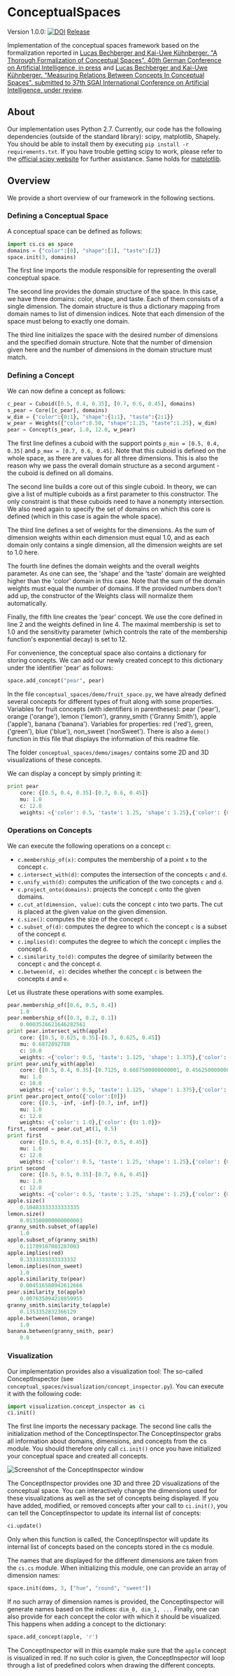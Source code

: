# ConceptualSpaces
Version 1.0.0: [![DOI](https://zenodo.org/badge/DOI/10.5281/zenodo.825459.svg)](https://doi.org/10.5281/zenodo.825459) [Release](https://github.com/lbechberger/ConceptualSpaces/releases/tag/v1.0.0)

Implementation of the conceptual spaces framework based on the formalization reported in [Lucas Bechberger and Kai-Uwe Kühnberger. "A Thorough Formalization of Conceptual Spaces". 40th German Conference on Artificial Intelligence, in press](https://arxiv.org/abs/1706.06366) and [Lucas Bechberger and Kai-Uwe Kühnberger. "Measuring Relations Between Concepts In Conceptual Spaces". submitted to 37th SGAI International Conference on Artificial Intelligence, under review](https://arxiv.org/abs/1707.02292).

## About

Our implementation uses Python 2.7. Currently, our code has the following dependencies (outside of the standard library): scipy, matplotlib, Shapely. You should be able to install them by executing `pip install -r requirements.txt`. If you have trouble getting scipy to work, please refer to the [official scipy website](https://www.scipy.org/install.html) for further assistance. Same holds for [matplotlib](https://matplotlib.org/users/installing.html).

## Overview

We provide a short overview of our framework in the following sections.

### Defining a Conceptual Space

A conceptual space can be defined as follows:
```python
import cs.cs as space
domains = {"color":[0], "shape":[1], "taste":[2]}
space.init(3, domains)
```

The first line imports the module responsible for representing the overall conceptual space.

The second line provides the domain structure of the space. In this case, we have three domains: color, shape, and taste. Each of them consists of a single dimension.
The domain structure is thus a dictionary mapping from domain names to list of dimension indices. Note that each dimension of the space must belong to exactly one domain.

The third line initializes the space with the desired number of dimensions and the specified domain structure. Note that the number of dimension given here and the number of dimensions in the domain structure must match.

### Defining a Concept

We can now define a concept as follows:
```python
c_pear = Cuboid([0.5, 0.4, 0.35], [0.7, 0.6, 0.45], domains)
s_pear = Core([c_pear], domains)
w_dim = {"color":{0:1}, "shape":{1:1}, "taste":{2:1}}
w_pear = Weights({"color":0.50, "shape":1.25, "taste":1.25}, w_dim)
pear = Concept(s_pear, 1.0, 12.0, w_pear)
```
The first line defines a cuboid with the support points `p_min = [0.5, 0.4, 0.35]` and `p_max = [0.7, 0.6, 0.45]`. Note that this cuboid is defined on the whole space, as there are values for all three dimensions. This is also the reason why we pass the overall domain structure as a second argument - the cuboid is defined on all domains.

The second line builds a core out of this single cuboid. In theory, we can give a list of multiple cuboids as a first parameter to this constructor. The only constraint is that these cuboids need to have a nonempty intersection. We also need again to specify the set of domains on which this core is defined (which in this case is again the whole space).

The third line defines a set of weights for the dimensions. As the sum of dimension weights within each dimension must equal 1.0, and as each domain only contains a single dimension, all the dimension weights are set to 1.0 here.

The fourth line defines the domain weights and the overall weights parameter. As one can see, the 'shape' and the 'taste' domain are weighted higher than the 'color' domain in this case. Note that the sum of the domain weights must equal the number of domains. If the provided numbers don't add up, the constructor of the Weights class will normalize them automatically.

Finally, the fifth line creates the 'pear' concept. We use the core defined in line 2 and the weights defined in line 4. The maximal membership is set to 1.0 and the sensitivity parameter (which controls the rate of the membership function's exponential decay) is set to 12.

For convenience, the conceptual space also contains a dictionary for storing concepts. We can add our newly created concept to this dictionary under the identifier 'pear' as follows:
```python
space.add_concept("pear", pear)
```

In the file `conceptual_spaces/demo/fruit_space.py`, we have already defined several concepts for different types of fruit along with some properties.
Variables for fruit concepts (with identifiers in parentheses): pear ('pear'), orange ('orange'), lemon ('lemon'), granny_smith ('Granny Smith'), apple ('apple'), banana ('banana').
Variables for properties: red ('red'), green, ('green'), blue ('blue'), non_sweet ('nonSweet').
There is also a `demo()` function in this file that displays the information of this readme file.

The folder `conceptual_spaces/demo/images/` contains some 2D and 3D visualizations of these concepts.

We can display a concept by simply printing it:
```python
print pear
    core: {[0.5, 0.4, 0.35]-[0.7, 0.6, 0.45]}
    mu: 1.0
    c: 12.0
    weights: <{'color': 0.5, 'taste': 1.25, 'shape': 1.25},{'color': {0: 1.0}, 'taste': {2: 1.0}, 'shape': {1: 1.0}}>
```
### Operations on Concepts

We can execute the following operations on a concept `c`:
- `c.membership_of(x)`: computes the membership of a point `x` to the concept `c`.
- `c.intersect_with(d)`: computes the intersection of the concepts `c` and `d`.
- `c.unify_with(d)`: computes the unification of the two concepts `c` and `d`.
- `c.project_onto(domains)`: projects the concept `c` onto the given domains.
- `c.cut_at(dimension, value)`: cuts the concept `c` into two parts. The cut is placed at the given value on the given dimension.
- `c.size()`: computes the size of the concept `c`.
- `c.subset_of(d)`: computes the degree to which the concept `c` is a subset of the concept `d`.
- `c.implies(d)`: computes the degree to which the concept `c` implies the concept `d`.
- `c.similarity_to(d)`: computes the degree of similarity between the concept `c` and the concept `d`.
- `c.between(d, e)`: decides whether the concept `c` is between the concepts `d` and `e`.

Let us illustrate these operations with some examples.

```python
pear.membership_of([0.6, 0.5, 0.4])
    1.0
pear.membership_of([0.3, 0.2, 0.1])
    0.0003526621646282561
print pear.intersect_with(apple)
    core: {[0.5, 0.625, 0.35]-[0.7, 0.625, 0.45]}
    mu: 0.6872892788
    c: 10.0
    weights: <{'color': 0.5, 'taste': 1.125, 'shape': 1.375},{'color': {0: 1.0}, 'taste': {2: 1.0}, 'shape': {1: 1.0}}>
print pear.unify_with(apple)
    core: {[0.5, 0.4, 0.35]-[0.7125, 0.6687500000000001, 0.45625000000000004], [0.5, 0.65, 0.35]-[0.8, 0.8, 0.5], [0.65, 0.65, 0.4]-[0.85, 0.8, 0.55], [0.7, 0.65, 0.45]-[1.0, 0.8, 0.6]}
    mu: 1.0
    c: 10.0
    weights: <{'color': 0.5, 'taste': 1.125, 'shape': 1.375},{'color': {0: 1.0}, 'taste': {2: 1.0}, 'shape': {1: 1.0}}>
print pear.project_onto({'color':[0]})
    core: {[0.5, -inf, -inf]-[0.7, inf, inf]}
    mu: 1.0
    c: 12.0
    weights: <{'color': 1.0},{'color': {0: 1.0}}>
first, second = pear.cut_at(1, 0.5)
print first
    core: {[0.5, 0.4, 0.35]-[0.7, 0.5, 0.45]}
    mu: 1.0
    c: 12.0
    weights: <{'color': 0.5, 'taste': 1.25, 'shape': 1.25},{'color': {0: 1.0}, 'taste': {2: 1.0}, 'shape': {1: 1.0}}>
print second
    core: {[0.5, 0.5, 0.35]-[0.7, 0.6, 0.45]}
    mu: 1.0
    c: 12.0
    weights: <{'color': 0.5, 'taste': 1.25, 'shape': 1.25},{'color': {0: 1.0}, 'taste': {2: 1.0}, 'shape': {1: 1.0}}>
apple.size()
    0.10483333333333335
lemon.size()
    0.013500000000000003
granny_smith.subset_of(apple)
    1.0
apple.subset_of(granny_smith)
    0.11709107083287003
apple.implies(red)
    0.3333333333333332
lemon.implies(non_sweet)
    1.0
apple.similarity_to(pear)
    0.004516580942612666
pear.similarity_to(apple)
    0.007635094218859955
granny_smith.similarity_to(apple)
    0.1353352832366129
apple.between(lemon, orange)
    1.0
banana.between(granny_smith, pear)
    0.0
```

### Visualization
Our implementation provides also a visualization tool: The so-called ConceptInspector (see `conceptual_spaces/visualization/concept_inspector.py`). You can execute it with the following code:
```python
import visualization.concept_inspector as ci 
ci.init()
```
The first line imports the necessary package. The second line calls the initialization method of the ConceptInspector.The ConceptInspector grabs all information about domains, dimensions, and concepts from the cs module. You should therefore only call `ci.init()` once you have initialized your conceptual space and created all concepts.

![Screenshot of the ConceptInspector window](conceptual_spaces/demo/images/ConceptInspector.png)

The ConceptInspector provides one 3D and three 2D visualizations of the conceptual space. You can interactively change the dimensions used for these visualizations as well as the set of concepts being displayed. If you have added, modified, or removed concepts after your call to `ci.init()`, you can tell the ConceptInspector to update its internal list of concepts:
```python
ci.update()
```
Only when this function is called, the ConceptInspector will update its internal list of concepts based on the concepts stored in the cs module.

The names that are displayed for the different dimensions are taken from the `cs.cs` module. When initializing this module, one can provide an array of dimension names:
```python
space.init(doms, 3, ["hue", "round", "sweet"])
```
If no such array of dimension names is provided, the ConceptInspector will generate names based on the indices: `dim_0, dim_1, ...`
Finally, one can also provide for each concept the color with which it should be visualized. This happens when adding a concept to the dictionary:
```python
space.add_concept(apple, 'r')
```
The ConceptInspector will in this example make sure that the `apple` concept is visualized in red. If no such color is given, the ConceptInspector will loop through a list of predefined colors when drawing the different concepts.
